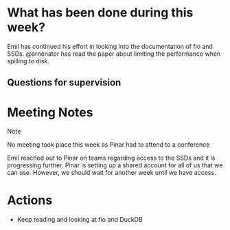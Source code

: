# What has been done during this week?

Emil has continued his effort in looking into the documentation of fio and SSDs.
@arnenator has read the paper about limiting the performance when spilling to disk. 

## Questions for supervision

# Meeting Notes

> [!NOTE]
> No meeting took place this week as Pinar had to attend to a conference

Emil reached out to Pinar on teams regarding access to the SSDs and it is progressing further. Pinar is setting up a shared account for all of us that we can use. However, we should wait for another week until we have access.

# Actions
- Keep reading and looking at fio and DuckDB